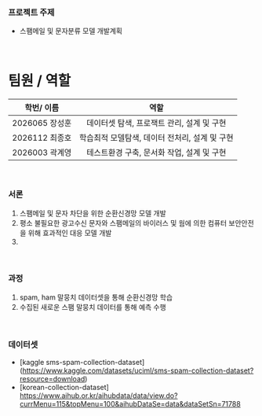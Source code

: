 ### 프로젝트 주제
 - 스팸메일 및 문자분류 모델 개발계획

<br>

# 팀원 / 역할
| 학번/ 이름 | 역할 |
|:---:|:---:|
| 2026065 장성훈 | 데이터셋 탐색, 프로잭트 관리, 설계 및 구현 |
| 2026112 최종호 | 학습최적 모델탐색, 데이터 전처리, 설계 및 구현 |
| 2026003 곽계영 | 테스트환경 구축, 문서화 작업, 설계 및 구현 |

<br>

### 서론
 1. 스팸메일 및 문자 차단을 위한 순환신경망 모델 개발
 2. 평소 불필요한 광고수신 문자와 스팸메일의 바이러스 및 웜에 의한 컴퓨터 보안안전을 위해 효과적인 대응 모델 개발
 3. 
<br>

### 과정
 1. spam, ham 말뭉치 데이터셋을 통해 순환신경망 학습
 2. 수집된 새로운 스팸 말뭉치 데이터를 통해 예측 수행

<br>

### 데이터셋
 - [kaggle sms-spam-collection-dataset] (https://www.kaggle.com/datasets/uciml/sms-spam-collection-dataset?resource=download)
 - [korean-collection-dataset] https://www.aihub.or.kr/aihubdata/data/view.do?currMenu=115&topMenu=100&aihubDataSe=data&dataSetSn=71788
<br>
 
